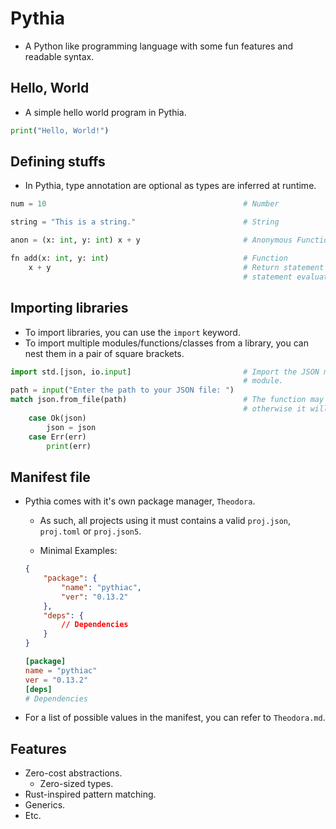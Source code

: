 # Pythia

- A Python like programming language with some fun features and readable syntax.

## Hello, World

- A simple hello world program in Pythia.

```python
print("Hello, World!")
```

## Defining stuffs

- In Pythia, type annotation are optional as types are inferred at runtime.

```python
num = 10                                            # Number

string = "This is a string."                        # String

anon = (x: int, y: int) x + y                       # Anonymous Function

fn add(x: int, y: int)                              # Function
    x + y                                           # Return statement is optional, the function will automatically return the last 
                                                    # statement evaluated.
```

## Importing libraries

- To import libraries, you can use the `import` keyword.
- To import multiple modules/functions/classes from a library, you can nest them in a pair of square brackets.

```python
import std.[json, io.input]                         # Import the JSON module from the Standard Library, and the input() function from the io 
                                                    # module.
path = input("Enter the path to your JSON file: ")
match json.from_file(path)                          # The function may fail to find the file, or ,in which case it will returns an Err, 
                                                    # otherwise it will return an Ok which contains the result of the function.
    case Ok(json)                           
        json = json
    case Err(err)
        print(err)
```

## Manifest file

- Pythia comes with it's own package manager, `Theodora`.
    - As such, all projects using it must contains a valid `proj.json`, `proj.toml` or `proj.json5`.

    - Minimal Examples:

    ```json
    {
        "package": {
            "name": "pythiac",
            "ver": "0.13.2"
        },
        "deps": {
            // Dependencies
        }
    }
    ```

    ```toml
    [package]
    name = "pythiac"
    ver = "0.13.2"
    [deps]
    # Dependencies
    ```

- For a list of possible values in the manifest, you can refer to `Theodora.md`.

## Features

- Zero-cost abstractions.
    - Zero-sized types.
- Rust-inspired pattern matching.
- Generics.
- Etc.

